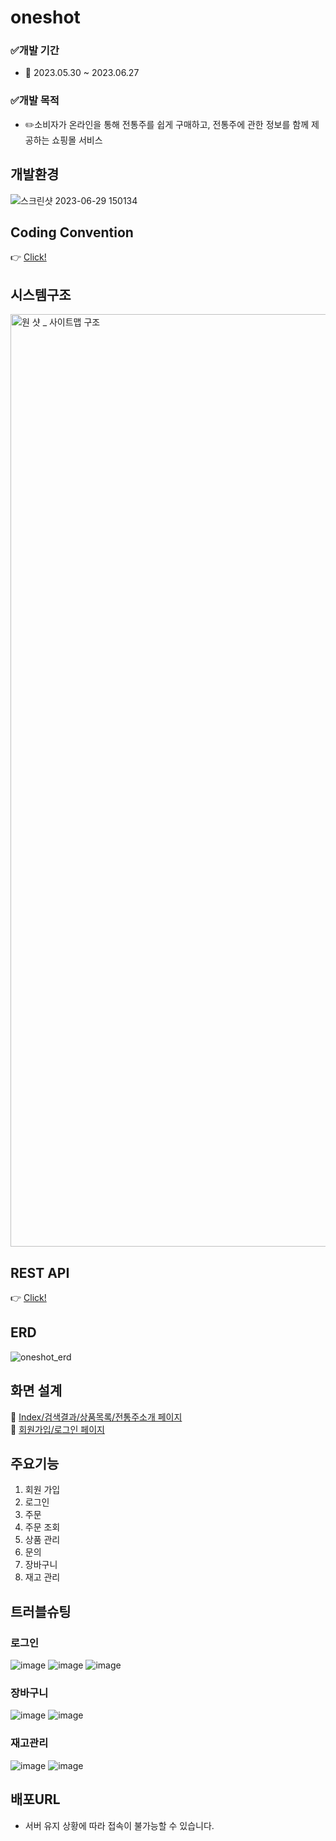 # oneshot
### ✅개발 기간
- 📅 2023.05.30 ~ 2023.06.27
### ✅개발 목적
- ✏️소비자가 온라인을 통해 전통주를 쉽게 구매하고, 전통주에 관한 정보를 함께 제공하는 쇼핑몰 서비스
## 개발환경
![스크린샷 2023-06-29 150134](https://github.com/Neo9ri/oneshot/assets/134981437/8d862748-2d02-4464-83ee-f84cd17d7743)
## Coding Convention
   👉 [Click!](https://github.com/Neo9ri/oneshot/wiki/%5B%EC%9B%90%EC%83%B7-%ED%94%84%EB%A1%9C%EC%A0%9D%ED%8A%B8%5D-Coding-Convention)
## 시스템구조
<img width="1492" alt="원 샷 _ 사이트맵 구조" src="https://github.com/Neo9ri/oneshot/assets/134981437/a5d7b89d-39ef-4a2d-b022-f588dae97f1a">

## REST API
   👉 [Click!](https://github.com/Neo9ri/oneshot/wiki/REST-API)
   
## ERD
![oneshot_erd](https://github.com/Neo9ri/oneshot/assets/134981437/5356147a-3fb8-4fa6-ab08-3189a2926350)

## 화면 설계
   📝 [Index/검색결과/상품목록/전통주소개 페이지](https://ovenapp.io/view/aDJJeIWHDSdIb7wC2VKh39i5rhSDfnUB/)   
   📝 [회원가입/로그인 페이지](https://ovenapp.io/view/CNDbWlkm9DVH5tBPQQhmR5WJcdRBh75s/)

## 주요기능
1. 회원 가입
2. 로그인
3. 주문
4. 주문 조회
5. 상품 관리
6. 문의
7. 장바구니
8. 재고 관리

## 트러블슈팅
### 로그인
![image](https://github.com/Neo9ri/oneshot/assets/116098324/9b16c991-c3f8-4901-8248-297f80491dd1)
![image](https://github.com/Neo9ri/oneshot/assets/116098324/0787c041-48e4-42bb-8d45-413866f59059)
![image](https://github.com/Neo9ri/oneshot/assets/116098324/bd0fdce0-d8a3-4c2f-b398-5f1f3c829426)

### 장바구니
![image](https://github.com/Neo9ri/oneshot/assets/116098324/9d4bf557-d179-4952-9a37-9d1c8d096b74)
![image](https://github.com/Neo9ri/oneshot/assets/116098324/83d15c6b-723d-4f9c-8162-57bf53fa0f5c)

### 재고관리
![image](https://github.com/Neo9ri/oneshot/assets/116098324/3e02f0f6-93be-4ea8-944b-01882d719306)
![image](https://github.com/Neo9ri/oneshot/assets/116098324/ef7407d3-9e33-4adb-b2f6-371ee1801801)


## 배포URL
* 서버 유지 상황에 따라 접속이 불가능할 수 있습니다.
